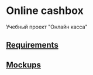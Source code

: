 # Online cashbox
Учебный проект "Онлайн касса"

## [Requirements](https://github.com/Polisterva/online_cashbox/blob/master/Documents/Requirements/Requirements.md)
## [Mockups](https://github.com/Polisterva/online_cashbox/tree/master/Mockups/ReadmeMockups.md)

